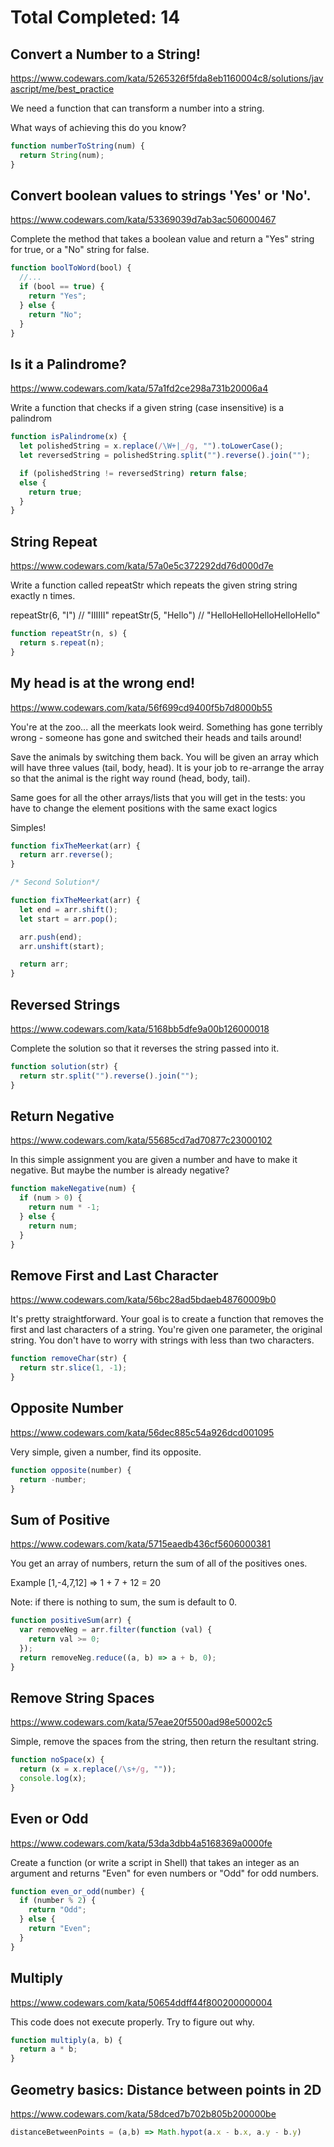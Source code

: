 # Total Completed: 14

## Convert a Number to a String!

https://www.codewars.com/kata/5265326f5fda8eb1160004c8/solutions/javascript/me/best_practice

We need a function that can transform a number into a string.

What ways of achieving this do you know?

```javascript
function numberToString(num) {
  return String(num);
}
```

## Convert boolean values to strings 'Yes' or 'No'.

https://www.codewars.com/kata/53369039d7ab3ac506000467

Complete the method that takes a boolean value and return a "Yes" string for true, or a "No" string for false.

```javascript
function boolToWord(bool) {
  //...
  if (bool == true) {
    return "Yes";
  } else {
    return "No";
  }
}
```

## Is it a Palindrome?

https://www.codewars.com/kata/57a1fd2ce298a731b20006a4

Write a function that checks if a given string (case insensitive) is a palindrom

```javascript
function isPalindrome(x) {
  let polishedString = x.replace(/\W+|_/g, "").toLowerCase();
  let reversedString = polishedString.split("").reverse().join("");

  if (polishedString != reversedString) return false;
  else {
    return true;
  }
}
```

## String Repeat

https://www.codewars.com/kata/57a0e5c372292dd76d000d7e

Write a function called repeatStr which repeats the given string string exactly n times.

repeatStr(6, "I") // "IIIIII"
repeatStr(5, "Hello") // "HelloHelloHelloHelloHello"

```javascript
function repeatStr(n, s) {
  return s.repeat(n);
}
```

## My head is at the wrong end!

https://www.codewars.com/kata/56f699cd9400f5b7d8000b55

You're at the zoo... all the meerkats look weird. Something has gone terribly wrong - someone has gone and switched their heads and tails around!

Save the animals by switching them back. You will be given an array which will have three values (tail, body, head). It is your job to re-arrange the array so that the animal is the right way round (head, body, tail).

Same goes for all the other arrays/lists that you will get in the tests: you have to change the element positions with the same exact logics

Simples!

```javascript
function fixTheMeerkat(arr) {
  return arr.reverse();
}

/* Second Solution*/

function fixTheMeerkat(arr) {
  let end = arr.shift();
  let start = arr.pop();

  arr.push(end);
  arr.unshift(start);

  return arr;
}
```

## Reversed Strings

https://www.codewars.com/kata/5168bb5dfe9a00b126000018

Complete the solution so that it reverses the string passed into it.

```javascript
function solution(str) {
  return str.split("").reverse().join("");
}
```

## Return Negative

https://www.codewars.com/kata/55685cd7ad70877c23000102

In this simple assignment you are given a number and have to make it negative. But maybe the number is already negative?

```javascript
function makeNegative(num) {
  if (num > 0) {
    return num * -1;
  } else {
    return num;
  }
}
```

## Remove First and Last Character

https://www.codewars.com/kata/56bc28ad5bdaeb48760009b0

It's pretty straightforward. Your goal is to create a function that removes the first and last characters of a string. You're given one parameter, the original string. You don't have to worry with strings with less than two characters.

```javascript
function removeChar(str) {
  return str.slice(1, -1);
}
```

## Opposite Number

https://www.codewars.com/kata/56dec885c54a926dcd001095

Very simple, given a number, find its opposite.

```javascript
function opposite(number) {
  return -number;
}
```

## Sum of Positive

https://www.codewars.com/kata/5715eaedb436cf5606000381

You get an array of numbers, return the sum of all of the positives ones.

Example [1,-4,7,12] => 1 + 7 + 12 = 20

Note: if there is nothing to sum, the sum is default to 0.

```javascript
function positiveSum(arr) {
  var removeNeg = arr.filter(function (val) {
    return val >= 0;
  });
  return removeNeg.reduce((a, b) => a + b, 0);
}
```

## Remove String Spaces

https://www.codewars.com/kata/57eae20f5500ad98e50002c5

Simple, remove the spaces from the string, then return the resultant string.

```javascript
function noSpace(x) {
  return (x = x.replace(/\s+/g, ""));
  console.log(x);
}
```

## Even or Odd

https://www.codewars.com/kata/53da3dbb4a5168369a0000fe

Create a function (or write a script in Shell) that takes an integer as an argument and returns "Even" for even numbers or "Odd" for odd numbers.

```javascript
function even_or_odd(number) {
  if (number % 2) {
    return "Odd";
  } else {
    return "Even";
  }
}
```

## Multiply

https://www.codewars.com/kata/50654ddff44f800200000004

This code does not execute properly. Try to figure out why.

```javascript
function multiply(a, b) {
  return a * b;
}
```

## Geometry basics: Distance between points in 2D
https://www.codewars.com/kata/58dced7b702b805b200000be
```javascript
distanceBetweenPoints = (a,b) => Math.hypot(a.x - b.x, a.y - b.y)
```

